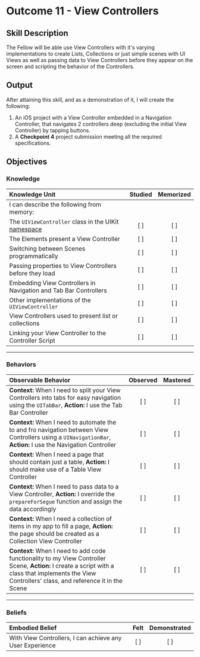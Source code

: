 # Outcome 11 - View Controllers
## Skill Description

The Fellow will be able use View Controllers with it's varying implementations to create Lists, Collections or just simple scenes with UI Views as well as passing data to View Controllers before they appear on the screen and scripting the behavior of the Controllers.

## Output

After attaining this skill, and as a demonstration of it, I will create the following:

1. An iOS project with a View Controller embedded in a Navigation Controller, that navigates 2 controllers deep (excluding the initial View Controller) by tapping buttons.
2. A **Checkpoint 4** project submission meeting all the required specifications.

## Objectives
### Knowledge

| Knowledge Unit   |      Studied      | Memorized |
|:-------------|:------------------:|:--------:|
| I can describe the following from memory: | | |
| The `UIViewController` class in the UIKit [namespace](../4%20-%20Object%20Oriented%20Programming/) | [ ] | [ ] |
| The Elements present a View Controller | [ ] | [ ] |
| Switching between Scenes programmatically | [ ] | [ ] |
| Passing properties to View Controllers before they load | [ ] | [ ] |
| Embedding View Controllers in Navigation and Tab Bar Controllers | [ ] | [ ] |
| Other implementations of the `UIViewController` | [ ] | [ ] |
| View Controllers used to present list or collections | [ ] | [ ] |
| Linking your View Controller to the Controller Script | [ ] | [ ] |

------

### Behaviors

| Observable Behavior   |      Observed      | Mastered |
|:-------------|:------------------:|:--------:|
| **Context:** When I need to split your View Controllers into tabs for easy navigation using the `UITabBar`, **Action:** I use the Tab Bar Controller | [ ] | [ ] |
| **Context:** When I need to automate the to and fro navigation between View Controllers using a `UINavigationBar`, **Action:** I use the Navigation Controller | [ ] | [ ] |
| **Context:** When I need a page that should contain just a table, **Action:** I should make use of a Table View Controller | [ ] | [ ] |
| **Context:** When I need to pass data to a View Controller,  **Action:** I override the `prepareForSegue` function and assign the data accordingly | [ ] | [ ] |
| **Context:** When I need a collection of items in my app to fill a page, **Action:** the page should be created as a Collection View Controller | [ ] | [ ] |
| **Context:** When I need to add code functionality to my View Controller Scene, **Action:** I create a script with a class that implements the View Controllers' class, and reference it in the Scene | [ ] | [ ] |
------

### Beliefs

| Embodied Belief   |      Felt      | Demonstrated |
|:-------------|:------------------:|:--------:|
| With View Controllers, I can achieve any User Experience | [ ] | [ ] |
